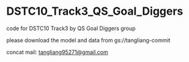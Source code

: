 # DSTC10_Track3_QS_Goal_Diggers
code for DSTC10 Track3 by QS Goal Diggers group

please download the model and data from gs://tangliang-commit

concat mail: tangliang95271@gmail.com

